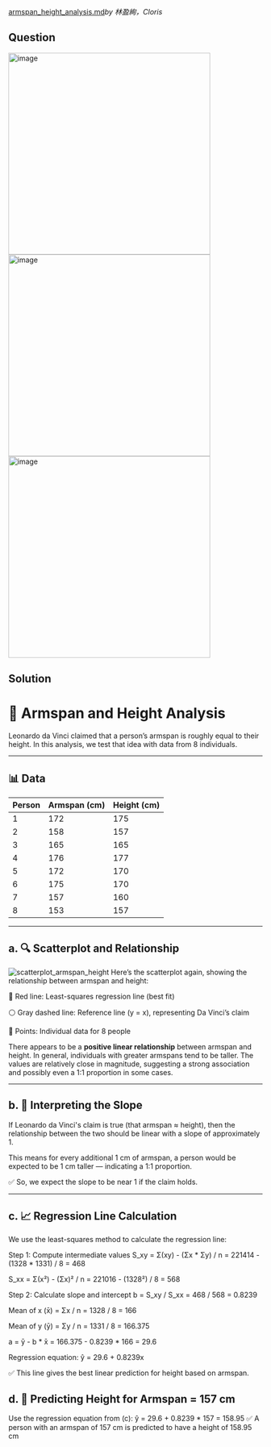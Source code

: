 [armspan_height_analysis.md](https://github.com/user-attachments/files/19722778/armspan_height_analysis.md)*by 林盈絢，Cloris*

## Question
<img width="400" alt="image" src="https://github.com/user-attachments/assets/f120c1af-806c-4230-8159-4dc7c0eaf27b" /><br>
<img width="400" alt="image" src="https://github.com/user-attachments/assets/77ec315a-f6aa-4a0a-bed7-5f5ceb05bcc4" /><br>
<img width="400" alt="image" src="https://github.com/user-attachments/assets/3a128427-9db5-4d09-9f30-b680b6cb8f43" />


## Solution
# 📏 Armspan and Height Analysis

Leonardo da Vinci claimed that a person’s armspan is roughly equal to their height. In this analysis, we test that idea with data from 8 individuals.

---

## 📊 Data

| Person | Armspan (cm) | Height (cm) |
|--------|--------------|-------------|
| 1      | 172          | 175         |
| 2      | 158          | 157         |
| 3      | 165          | 165         |
| 4      | 176          | 177         |
| 5      | 172          | 170         |
| 6      | 175          | 170         |
| 7      | 157          | 160         |
| 8      | 153          | 157         |

---

## a. 🔍 Scatterplot and Relationship
![scatterplot_armspan_height](https://github.com/user-attachments/assets/2287ed55-807a-42c6-9b52-c634a7715b47)
Here’s the scatterplot again, showing the relationship between armspan and height:

🔴 Red line: Least-squares regression line (best fit)

⚪ Gray dashed line: Reference line (y = x), representing Da Vinci’s claim

📌 Points: Individual data for 8 people

There appears to be a **positive linear relationship** between armspan and height. In general, individuals with greater armspans tend to be taller. The values are relatively close in magnitude, suggesting a strong association and possibly even a 1:1 proportion in some cases.


---

## b. 📐 Interpreting the Slope
If Leonardo da Vinci's claim is true (that armspan ≈ height), then the relationship between the two should be linear with a slope of approximately 1.

This means for every additional 1 cm of armspan, a person would be expected to be 1 cm taller — indicating a 1:1 proportion.

✅ So, we expect the slope to be near 1 if the claim holds.

---

## c. 📈 Regression Line Calculation

We use the least-squares method to calculate the regression line:

Step 1: Compute intermediate values
S_xy = Σ(xy) - (Σx * Σy) / n
     = 221414 - (1328 * 1331) / 8
     = 468

S_xx = Σ(x²) - (Σx)² / n
     = 221016 - (1328²) / 8
     = 568

Step 2: Calculate slope and intercept
 b = S_xy / S_xx = 468 / 568 = 0.8239

Mean of x (x̄) = Σx / n = 1328 / 8 = 166

Mean of y (ȳ) = Σy / n = 1331 / 8 = 166.375

a = ȳ - b * x̄ = 166.375 - 0.8239 * 166 = 29.6

Regression equation:
ŷ = 29.6 + 0.8239x

✅ This line gives the best linear prediction for height based on armspan.

## d. 🔮 Predicting Height for Armspan = 157 cm
Use the regression equation from (c):
ŷ = 29.6 + 0.8239 * 157
  = 158.95
✅ A person with an armspan of 157 cm is predicted to have a height of 158.95 cm  

